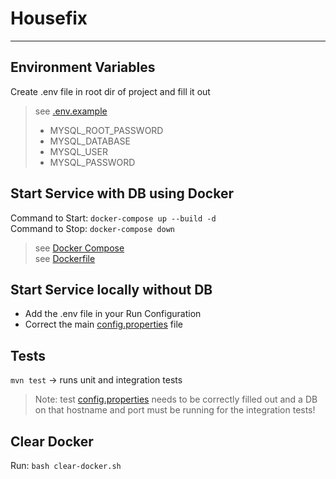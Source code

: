 # Housefix

___

## Environment Variables
Create .env file in root dir of project and fill it out
> see [.env.example](./.env.example)
> - MYSQL_ROOT_PASSWORD
> - MYSQL_DATABASE
> - MYSQL_USER
> - MYSQL_PASSWORD

## Start Service with DB using Docker
Command to Start: `docker-compose up --build -d`\
Command to Stop: `docker-compose down`
> see [Docker Compose](./docker-compose.yml)\
> see [Dockerfile](./Dockerfile)

## Start Service locally without DB
- Add the .env file in your Run Configuration
- Correct the main [config.properties](src/main/resources/config.properties) file

## Tests
`mvn test` -> runs unit and integration tests
> Note: test [config.properties](src/test/resources/config.properties) needs to be correctly filled out and a DB on that hostname and port must be running for the integration tests!

## Clear Docker
Run: `bash clear-docker.sh`
